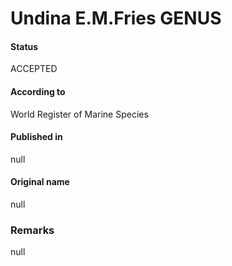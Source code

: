 # Undina E.M.Fries GENUS

#### Status
ACCEPTED

#### According to
World Register of Marine Species

#### Published in
null

#### Original name
null

### Remarks
null